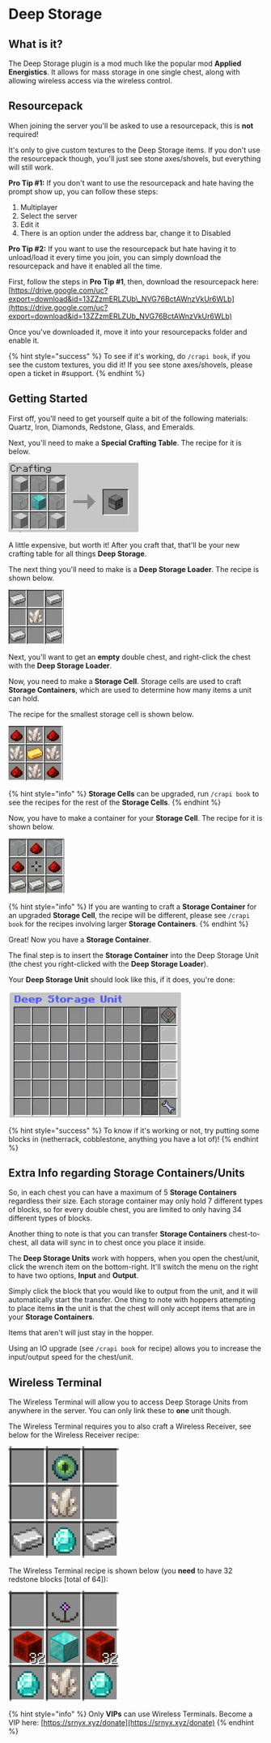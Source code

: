 # Deep Storage

## What is it?

The Deep Storage plugin is a mod much like the popular mod **Applied Energistics**. It allows for mass storage in one single chest, along with allowing wireless access via the wireless control.

## Resourcepack

When joining the server you'll be asked to use a resourcepack, this is **not** required!

It's only to give custom textures to the Deep Storage items. If you don't use the resourcepack though, you'll just see stone axes/shovels, but everything will still work.

**Pro Tip \#1:** If you don't want to use the resourcepack and hate having the prompt show up, you can follow these steps:

1. Multiplayer
2. Select the server
3. Edit it
4. There is an option under the address bar, change it to Disabled

**Pro Tip \#2:** If you want to use the resourcepack but hate having it to unload/load it every time you join, you can simply download the resourcepack and have it enabled all the time.

First, follow the steps in **Pro Tip \#1**, then, download the resourcepack here: [https://drive.google.com/uc?export=download&id=13ZZzmERLZUb\_NVG76BctAWnzVkUr6WLb](https://drive.google.com/uc?export=download&id=13ZZzmERLZUb_NVG76BctAWnzVkUr6WLb)

Once you've downloaded it, move it into your resourcepacks folder and enable it.

{% hint style="success" %}
To see if it's working, do `/crapi book`, if you see the custom textures, you did it! If you see stone axes/shovels, please open a ticket in \#support.
{% endhint %}

## Getting Started

First off, you'll need to get yourself quite a bit of the following materials: Quartz, Iron, Diamonds, Redstone, Glass, and Emeralds.

Next, you'll need to make a **Special Crafting Table**. The recipe for it is below.

![4 Iron Blocks, 4 Glass, 1 Diamond Block](../../.gitbook/assets/deepstoragecraftingtablerecipe.PNG)

A little expensive, but worth it! After you craft that, that'll be your new crafting table for all things **Deep Storage**.

The next thing you'll need to make is a **Deep Storage Loader**. The recipe is shown below.

![4 Iron, 1 Quarts](../../.gitbook/assets/deepstorageloaderrecipe.PNG)

Next, you'll want to get an **empty** double chest, and right-click the chest with the **Deep Storage Loader**.

Now, you need to make a **Storage Cell**. Storage cells are used to craft **Storage Containers**, which are used to determine how many items a unit can hold.

The recipe for the smallest storage cell is shown below.

![4 Redstone, 4 Quartz, 1 Gold](../../.gitbook/assets/storagecell1krecipe.PNG)

{% hint style="info" %}
**Storage Cells** can be upgraded, run `/crapi book` to see the recipes for the rest of the **Storage Cells**.
{% endhint %}

Now, you have to make a container for your **Storage Cell**. The recipe for it is shown below.

![2 Glass, 3 Redstone, 1 Storage Cell \(1k\), 3 Iron](../../.gitbook/assets/storagecellcontainerrecipe.PNG)

{% hint style="info" %}
If you are wanting to craft a **Storage Container** for an upgraded **Storage Cell**, the recipe will be different, please see `/crapi book` for the recipes involving larger **Storage Containers**.
{% endhint %}

Great! Now you have a **Storage Container**.

The final step is to insert the **Storage Container** into the Deep Storage Unit \(the chest you right-clicked with the **Deep Storage Loader**\).

Your **Deep Storage Unit** should look like this, if it does, you're done:

![](../../.gitbook/assets/deepstorageunitexample.PNG)

{% hint style="success" %}
To know if it's working or not, try putting some blocks in \(netherrack, cobblestone, anything you have a lot of\)!
{% endhint %}

## Extra Info regarding Storage Containers/Units

So, in each chest you can have a maximum of 5 **Storage Containers** regardless their size. Each storage container may only hold 7 different types of blocks, so for every double chest, you are limited to only having 34 different types of blocks.

Another thing to note is that you can transfer **Storage Containers** chest-to-chest, all data will sync in to chest once you place it inside.

The **Deep Storage Units** work with hoppers, when you open the chest/unit, click the wrench item on the bottom-right. It'll switch the menu on the right to have two options, **Input** and **Output**.

Simply click the block that you would like to output from the unit, and it will automatically start the transfer. One thing to note with hoppers attempting to place items **in** the unit is that the chest will only accept items that are in your **Storage Containers**.

Items that aren't will just stay in the hopper.

Using an IO upgrade \(see `/crapi book` for recipe\) allows you to increase the input/output speed for the chest/unit.

## Wireless Terminal

The Wireless Terminal will allow you to access Deep Storage Units from anywhere in the server. You can only link these to **one** unit though.

The Wireless Terminal requires you to also craft a Wireless Receiver, see below for the Wireless Receiver recipe:

![1 Eye of Ender, 1 Quartz, 2 Iron Ingots, 1 Diamond](../../.gitbook/assets/wirelessreceiver.png)

The Wireless Terminal recipe is shown below \(you **need** to have 32 redstone blocks \[total of 64\]\):

![1 Wireless Receiver, 64 Redstone Blocks, 1 Diamond Block, 2 Diamonds, 1 Quartz](../../.gitbook/assets/wirelessterminal.png)

{% hint style="info" %}
Only **VIPs** can use Wireless Terminals. Become a VIP here: [https://srnyx.xyz/donate](https://srnyx.xyz/donate)
{% endhint %}

